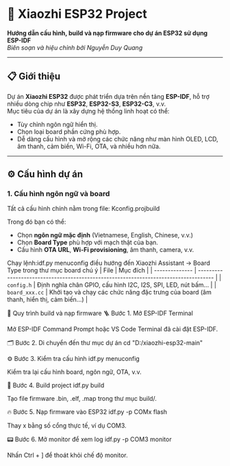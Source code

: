 # 🧠 Xiaozhi ESP32 Project  
**Hướng dẫn cấu hình, build và nạp firmware cho dự án ESP32 sử dụng ESP-IDF**  
*Biên soạn và hiệu chỉnh bởi Nguyễn Duy Quang*

---

## 📋 Giới thiệu
Dự án **Xiaozhi ESP32** được phát triển dựa trên nền tảng **ESP-IDF**, hỗ trợ nhiều dòng chip như **ESP32**, **ESP32-S3**, **ESP32-C3**, v.v.  
Mục tiêu của dự án là xây dựng hệ thống linh hoạt có thể:

- Tùy chỉnh ngôn ngữ hiển thị.  
- Chọn loại board phần cứng phù hợp.  
- Dễ dàng cấu hình và mở rộng các chức năng như màn hình OLED, LCD, âm thanh, cảm biến, Wi-Fi, OTA, và nhiều hơn nữa.

---

## ⚙️ Cấu hình dự án

### 1. Cấu hình ngôn ngữ và board
Tất cả cấu hình chính nằm trong file: Kconfig.projbuild

Trong đó bạn có thể:

- Chọn **ngôn ngữ mặc định** (Vietnamese, English, Chinese, v.v.)  
- Chọn **Board Type** phù hợp với mạch thật của bạn.  
- Cấu hình **OTA URL**, **Wi-Fi provisioning**, âm thanh, camera, v.v.

Chạy lệnh:idf.py menuconfig điều hướng đến Xiaozhi Assistant → Board Type
trong thư mục board chú ý
| File           | Mục đích                                                                             |
| -------------- | ------------------------------------------------------------------------------------ |
| `config.h`     | Định nghĩa chân GPIO, cấu hình I2C, I2S, SPI, LED, nút bấm...                        |
| `board_xxx.cc` | Khởi tạo và chạy các chức năng đặc trưng của board (âm thanh, hiển thị, cảm biến...) |


🧱 Quy trình build và nạp firmware
🪜 Bước 1. Mở ESP-IDF Terminal

Mở ESP-IDF Command Prompt hoặc VS Code Terminal đã cài đặt ESP-IDF.

🗂️ Bước 2. Di chuyển đến thư mục dự án
cd "D:/xiaozhi-esp32-main"

⚙️ Bước 3. Kiểm tra cấu hình
idf.py menuconfig

Kiểm tra lại cấu hình board, ngôn ngữ, OTA, v.v.

🧱 Bước 4. Build project
idf.py build

Tạo file firmware .bin, .elf, .map trong thư mục build/.

🔥 Bước 5. Nạp firmware vào ESP32
idf.py -p COMx flash

Thay x bằng số cổng thực tế, ví dụ COM3.

📟 Bước 6. Mở monitor để xem log
idf.py -p COM3 monitor

Nhấn Ctrl + ] để thoát khỏi chế độ monitor.
